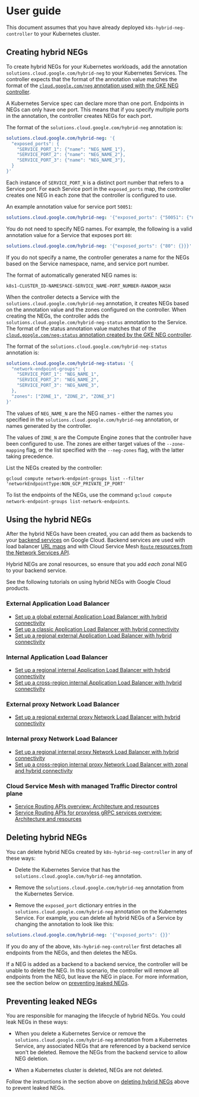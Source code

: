# User guide

This document assumes that you have already deployed `k8s-hybrid-neg-controller`
to your Kubernetes cluster.

## Creating hybrid NEGs

To create hybrid NEGs for your Kubernetes workloads, add the annotation
`solutions.cloud.google.com/hybrid-neg` to your Kubernetes Services. The
controller expects that the format of the annotation value matches the format of
the
[`cloud.google.com/neg` annotation used with the GKE NEG controller](https://cloud.google.com/kubernetes-engine/docs/how-to/standalone-neg#service).

A Kubernetes Service spec can declare more than one port. Endpoints in NEGs can
only have one port. This means that if you specify multiple ports in the
annotation, the controller creates NEGs for each port.

The format of the `solutions.cloud.google.com/hybrid-neg` annotation is:

```yaml
solutions.cloud.google.com/hybrid-neg: '{
  "exposed_ports": {
    "SERVICE_PORT_1": {"name": "NEG_NAME_1"},
    "SERVICE_PORT_2": {"name": "NEG_NAME_2"},
    "SERVICE_PORT_3": {"name": "NEG_NAME_3"},
  }
}'
```

Each instance of `SERVICE_PORT_N` is a distinct port number that refers to a
Service port. For each Service port in the `exposed_ports` map, the controller
creates one NEG in each zone that the controller is configured to use.

An example annotation value for service port `50051`:

```yaml
solutions.cloud.google.com/hybrid-neg: '{"exposed_ports": {"50051": {"name": "my-hybrid-neg"}}}'
```

You do not need to specify NEG names. For example, the following is a valid
annotation value for a Service that exposes port `80`:

```yaml
solutions.cloud.google.com/hybrid-neg: '{"exposed_ports": {"80": {}}}'
```

If you do not specify a name, the controller generates a name for the NEGs based
on the Service namespace, name, and service port number.

The format of automatically generated NEG names is:

```shell
k8s1-CLUSTER_ID-NAMESPACE-SERVICE_NAME-PORT_NUMBER-RANDOM_HASH
```

When the controller detects a Service with the
`solutions.cloud.google.com/hybrid-neg` annotation, it creates NEGs based on the
annotation value and the zones configured on the controller. When creating the
NEGs, the controller adds the `solutions.cloud.google.com/hybrid-neg-status`
annotation to the Service. The format of the status annotation value matches
that of the
[`cloud.google.com/neg-status` annotation created by the GKE NEG controller](https://cloud.google.com/kubernetes-engine/docs/how-to/standalone-neg#retrieve-neg-status).

The format of the `solutions.cloud.google.com/hybrid-neg-status` annotation is:

```yaml
solutions.cloud.google.com/hybrid-neg-status: '{
  "network-endpoint-groups": {
    "SERVICE_PORT_1": "NEG_NAME_1",
    "SERVICE_PORT_2": "NEG_NAME_2",
    "SERVICE_PORT_3": "NEG_NAME_3",
  },
  "zones": ["ZONE_1", "ZONE_2", "ZONE_3"]
}'
```

The values of `NEG_NAME_N` are the NEG names - either the names you specified in
the `solutions.cloud.google.com/hybrid-neg` annotation, or names generated by
the controller.

The values of `ZONE_N` are the Compute Engine zones that the controller have
been configured to use. The zones are either target values of the
`--zone-mapping` flag, or the list specified with the `--neg-zones` flag, with
the latter taking precedence.

List the NEGs created by the controller:

```shell
gcloud compute network-endpoint-groups list --filter 'networkEndpointType:NON_GCP_PRIVATE_IP_PORT'
```

To list the endpoints of the NEGs, use the command
`gcloud compute network-endpoint-groups list-network-endpoints`.

## Using the hybrid NEGs

After the hybrid NEGs have been created, you can add them as backends to your
[backend services](https://cloud.google.com/load-balancing/docs/backend-service)
on Google Cloud. Backend services are used with load balancer
[URL maps](https://cloud.google.com/load-balancing/docs/url-map-concepts) and
with Cloud Service Mesh
[`Route` resources from the Network Services API](https://cloud.google.com/service-mesh/docs/service-routing/service-routing-overview).

Hybrid NEGs are zonal resources, so ensure that you add _each_ zonal NEG to your
backend service.

See the following tutorials on using hybrid NEGs with Google Cloud products.

### External Application Load Balancer

-   [Set up a global external Application Load Balancer with hybrid connectivity](https://cloud.google.com/load-balancing/docs/https/setting-up-ext-global-https-hybrid)
-   [Set up a classic Application Load Balancer with hybrid connectivity](https://cloud.google.com/load-balancing/docs/https/setting-up-ext-https-hybrid)
-   [Set up a regional external Application Load Balancer with hybrid connectivity](https://cloud.google.com/load-balancing/docs/https/setting-up-reg-ext-https-hybrid)

### Internal Application Load Balancer

-   [Set up a regional internal Application Load Balancer with hybrid connectivity](https://cloud.google.com/load-balancing/docs/l7-internal/setting-up-int-https-hybrid)
-   [Set up a cross-region internal Application Load Balancer with hybrid connectivity](https://cloud.google.com/load-balancing/docs/l7-internal/setting-up-int-https-hybrid)

### External proxy Network Load Balancer

-   [Set up a regional external proxy Network Load Balancer with hybrid connectivity](https://cloud.google.com/load-balancing/docs/tcp/set-up-ext-reg-tcp-proxy-hybrid)

### Internal proxy Network Load Balancer

-   [Set up a regional internal proxy Network Load Balancer with hybrid connectivity](https://cloud.google.com/load-balancing/docs/tcp/set-up-int-tcp-proxy-hybrid)
-   [Set up a cross-region internal proxy Network Load Balancer with zonal and hybrid connectivity](https://cloud.google.com/load-balancing/docs/tcp/setup-cross-reg-proxy-hybrid)

### Cloud Service Mesh with managed Traffic Director control plane

-   [Service Routing APIs overview: Architecture and resources](https://cloud.google.com/service-mesh/docs/service-routing/service-routing-overview#architecture-resources)
-   [Service Routing APIs for proxyless gRPC services overview: Architecture and resources](https://cloud.google.com/service-mesh/docs/service-routing/proxyless-overview#architecture-resources)

## Deleting hybrid NEGs

You can delete hybrid NEGs created by `k8s-hybrid-neg-controller` in any of
these ways:

-   Delete the Kubernetes Service that has the
    `solutions.cloud.google.com/hybrid-neg` annotation.

-   Remove the `solutions.cloud.google.com/hybrid-neg` annotation from the
    Kubernetes Service.

-   Remove the `exposed_port` dictionary entries in the
    `solutions.cloud.google.com/hybrid-neg` annotation on the Kubernetes
    Service. For example, you can delete all hybrid NEGs of a Service by
    changing the annotation to look like this:

```yaml
solutions.cloud.google.com/hybrid-neg: '{"exposed_ports": {}}'
```

If you do any of the above, `k8s-hybrid-neg-controller` first detaches all
endpoints from the NEGs, and then deletes the NEGs.

If a NEG is added as a backend to a backend service, the controller will be
unable to delete the NEG. In this scenario, the controller will remove all
endpoints from the NEG, but leave the NEG in place. For more information, see
the section below on [preventing leaked NEGs](#preventing-leaked-negs).

## Preventing leaked NEGs

You are responsible for managing the lifecycle of hybrid NEGs. You could leak
NEGs in these ways:

-   When you delete a Kubernetes Service or remove the
    `solutions.cloud.google.com/hybrid-neg` annotation from a Kubernetes
    Service, any associated NEGs that are referenced by a backend service won't
    be deleted. Remove the NEGs from the backend service to allow NEG deletion.

-   When a Kubernetes cluster is deleted, NEGs are not deleted.

Follow the instructions in the section above on
[deleting hybrid NEGs](#deleting-hybrid-negs) above to prevent leaked NEGs.
